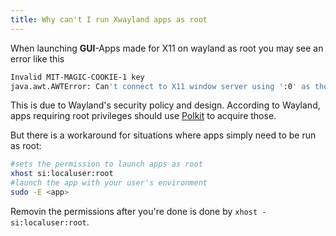 ```yaml
---
title: Why can't I run Xwayland apps as root
---
```


When launching **GUI**-Apps made for X11 on wayland as root you may see an error like this

```sh
Invalid MIT-MAGIC-COOKIE-1 key
java.awt.AWTError: Can't connect to X11 window server using ':0' as the value of the DISPLAY variable.
```

This is due to Wayland's security policy and design.
According to Wayland, apps requiring root privileges should use [Polkit](https://wiki.archlinux.org/title/Polkit) to acquire those.

But there is a workaround for situations where apps simply need to be run as root:

```sh
#sets the permission to launch apps as root
xhost si:localuser:root
#launch the app with your user's environment 
sudo -E <app>
```

Removin the permissions after you're done is done by `xhost -si:localuser:root`.
